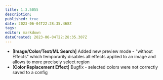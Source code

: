 ```yaml
---
title: 1.3.5055
description: 
published: true
date: 2023-06-04T22:28:35.468Z
tags: 
editor: markdown
dateCreated: 2023-06-04T22:28:35.307Z
---		
```

		
- **[Image/Color/Text/ML Search]** Added new preview mode - "without Effects" which temporarily disables all effects applied to an image and allows to more precisely select region
- **[Color Replacement Effect]** Bugfix - selected colors were not correctly saved to a config

